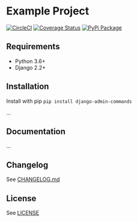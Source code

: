 # Example Project

[![CircleCI](https://circleci.com/gh/pennlabs/django-admin-commands.svg?style=shield)](https://circleci.com/gh/pennlabs/django-admin-commands)
[![Coverage Status](https://codecov.io/gh/pennlabs/django-admin-commands/branch/master/graph/badge.svg)](https://codecov.io/gh/pennlabs/django-admin-commands)
[![PyPi Package](https://img.shields.io/pypi/v/django-admin-commands.svg)](https://pypi.org/project/django-admin-commands/)

## Requirements

* Python 3.6+
* Django 2.2+

## Installation

Install with pip `pip install django-admin-commands`

...

## Documentation

...

## Changelog

See [CHANGELOG.md](https://github.com/pennlabs/django-admin-commands/blob/master/CHANGELOG.md)

## License

See [LICENSE](https://github.com/pennlabs/django-admin-commands/blob/master/LICENSE)
